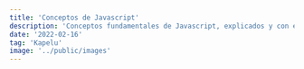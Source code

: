 ```yaml
---
title: 'Conceptos de Javascript'
description: 'Conceptos fundamentales de Javascript, explicados y con ejemplos'
date: '2022-02-16'
tag: 'Kapelu'
image: '../public/images'
---
```


<article style={{ borderRadius: '.5rem', padding: '2rem 1rem', backgroundColor: '#cccccc90',}}>

 <h1 style={{ margin: '0', fontSize: '2rem', textAlign: 'center',}}></h1>
<br /> 

</article>